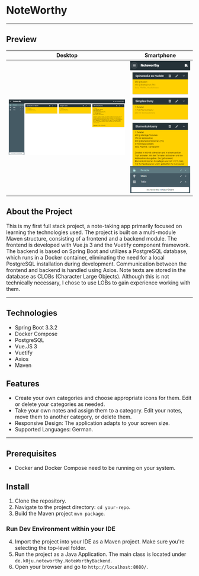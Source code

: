 # NoteWorthy

------

## Preview
| Desktop | Smartphone |
| --- | --- |
| ![Desktop](./assets/noteworthy_desktop.png) | ![Smartphone](./assets/noteworthy_smartphone.png) |

## About the Project
This is my first full stack project, a note-taking app primarily focused on learning the technologies used. The project is built on a multi-module Maven structure, consisting of a frontend and a backend module. The frontend is developed with Vue.js 3 and the Vuetify component framework. The backend is based on Spring Boot and utilizes a PostgreSQL database, which runs in a Docker container, eliminating the need for a local PostgreSQL installation during development. Communication between the frontend and backend is handled using Axios. Note texts are stored in the database as CLOBs (Character Large Objects). Although this is not technically necessary, I chose to use LOBs to gain experience working with them.

------

## Technologies

* Spring Boot 3.3.2
* Docker Compose
* PostgreSQL
* Vue.JS 3
* Vuetify
* Axios
* Maven

## Features

* Create your own categories and choose appropriate icons for them. Edit or delete your categories as needed.
* Take your own notes and assign them to a category. Edit your notes, move them to another category, or delete them.
* Responsive Design: The application adapts to your screen size.
* Supported Languages: German.

------
## Prerequisites

* Docker and Docker Compose need to be running on your system.

## Install

1. Clone the repository.
2. Navigate to the project directory: `cd your-repo`.
3. Build the Maven project `mvn package`.

### Run Dev Environment within your IDE
4. Import the project into your IDE as a Maven project. Make sure you're selecting the top-level folder.
5. Run the project as a Java Application. The main class is located under `de.k0ju.noteworthy.NoteWorthyBackend`.
6. Open your browser and go to `http://localhost:8080/`.
